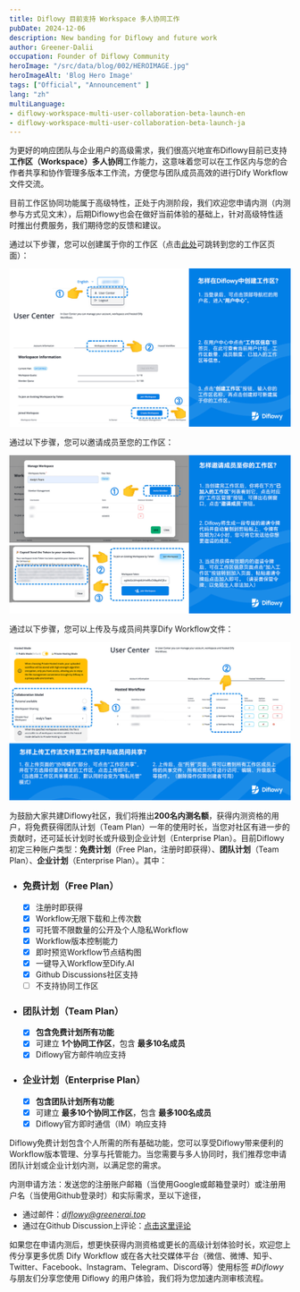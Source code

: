 ```yaml
---
title: Diflowy 目前支持 Workspace 多人协同工作
pubDate: 2024-12-06
description: New banding for Diflowy and future work
author: Greener-Dalii
occupation: Founder of Diflowy Community
heroImage: "/src/data/blog/002/HEROIMAGE.jpg"
heroImageAlt: 'Blog Hero Image'
tags: ["Official", "Announcement" ]
lang: "zh"
multiLanguage: 
- diflowy-workspace-multi-user-collaboration-beta-launch-en
- diflowy-workspace-multi-user-collaboration-beta-launch-ja
---
```


为更好的响应团队与企业用户的高级需求，我们很高兴地宣布Diflowy目前已支持**工作区（Workspace）多人协同**工作能力，这意味着您可以在工作区内与您的合作者共享和协作管理多版本工作流，方便您与团队成员高效的进行Dify Workflow文件交流。

目前工作区协同功能属于高级特性，正处于内测阶段，我们欢迎您申请内测（内测参与方式见文末），后期Diflowy也会在做好当前体验的基础上，针对高级特性适时推出付费服务，我们期待您的反馈和建议。

通过以下步骤，您可以创建属于你的工作区（点击[此处](/user/workspace)可跳转到您的工作区页面）：

![how_to_create_workspace_in_Diflowy](../../data/blog/002/how_to_create_workspace_in_Diflowy-zh.jpg)

通过以下步骤，您可以邀请成员至您的工作区：

![how_to_invite_members_to_workspace_in_Diflowy](../../data/blog/002/how_to_invite_members_to_workspace_in_Diflowy-zh.jpg)

通过以下步骤，您可以上传及与成员间共享Dify Workflow文件：

![how_to_share_file_with_members](../../data/blog/002/how_to_share_file_with_members-zh.jpg)

为鼓励大家共建Diflowy社区，我们将推出**200名内测名额**，获得内测资格的用户，将免费获得团队计划（Team Plan）一年的使用时长，当您对社区有进一步的贡献时，还可延长计划时长或升级到企业计划（Enterprise Plan）。目前Diflowy初定三种账户类型：**免费计划**（Free Plan，注册时即获得）、**团队计划**（Team Plan）、**企业计划**（Enterprise Plan）。其中：

- ### **免费计划（Free Plan）**
  - [x] 注册时即获得
  - [x] Workflow无限下载和上传次数
  - [x] 可托管不限数量的公开及个人隐私Workflow
  - [x] Workflow版本控制能力
  - [x] 即时预览Workflow节点结构图
  - [x] 一键导入Workflow至Dify.AI
  - [x] Github Discussions社区支持 
  - [ ] 不支持协同工作区

- ### **团队计划（Team Plan）**
  - [x] **包含免费计划所有功能**
  - [x] 可建立 **1个协同工作区**，包含 **最多10名成员**
  - [x] Diflowy官方邮件响应支持

- ### **企业计划（Enterprise Plan）**
  - [x] **包含团队计划所有功能**
  - [x] 可建立 **最多10个协同工作区**，包含 **最多100名成员**
  - [x] Diflowy官方即时通信（IM）响应支持

Diflowy免费计划包含个人所需的所有基础功能，您可以享受Diflowy带来便利的Workflow版本管理、分享与托管能力。当您需要与多人协同时，我们推荐您申请团队计划或企业计划内测，以满足您的需求。

内测申请方法：发送您的注册账户邮箱（当使用Google或邮箱登录时）或注册用户名（当使用Github登录时）和实际需求，至以下途径，
- 通过邮件：*diflowy@greenerai.top*
- 通过在Github Discussion上评论：[点击这里评论](https://github.com/green-dalii/diflowy/discussions/10)

如果您在申请内测后，想更快获得内测资格或更长的高级计划体验时长，欢迎您上传分享更多优质 Dify Workflow 或在各大社交媒体平台（微信、微博、知乎、Twitter、Facebook、Instagram、Telegram、Discord等）使用标签 *#Diflowy* 与朋友们分享您使用 Diflowy 的用户体验，我们将为您加速内测审核流程。